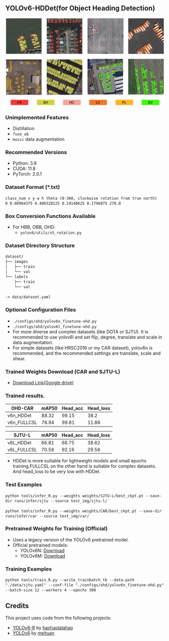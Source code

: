 
## YOLOv6-HDDet(for Object Heading Detection)

![SJTU-L example](sjtu-l.png)

### Unimplemented Features
- Distillation
- `fuse_ab`
- `mosic` data augmentation

### Recommended Versions
- Python: 3.8
- CUDA: 11.8
- PyTorch: 2.0.1

### Dataset Format (*.txt)
```
class_num x y w h theta (0-360, clockwise rotation from true north)
0 0.08984375 0.486328125 0.19140625 0.1796875 270.0
```

### Box Conversion Functions Available
- For HBB, OBB, OHD:
  - `yolov6/utils/v5_rotation.py`

### Dataset Directory Structure
```
dataset/
├── images
│   ├── train
│   └── val
└── labels
    ├── train
    └── val

-> data/dataset.yaml
```

### Optional Configuration Files
- `./configs/ohd/yolov6n_finetune-ohd.py`
- `./configs/ohd/yolov6l_finetune-ohd.py`
- For more diverse and complex datasets (like DOTA or SJTU). It is recommended to use yolov6l and set flip, degree, translate and scale in data augmentation.
- For simple datasets (like HRSC2016 or my CAR dataset), yolov6n is recommended, and the recommended settings are translate, scale and shear.

### Trained Weights Download (CAR and SJTU-L)
- [Download Link(Google drive)](https://drive.google.com/drive/folders/1_iakNJbe37s-Z-vBHexrQ24DI19U415i?usp=sharing)

### Trained results.
| OHD-CAR     | mAP50 | Head_acc | Head_loss |
|-------------|-------|---------|-----------|
| v6n_HDDet   | 88.32 | 99.15   | 38.2      |
| v6n_FULLCSL | 76.94 | 99.81   | 11.88     |

| SJTU-L      | mAP50 | Head_acc | Head_loss |
|-------------|-------|----------|-----------|
| v6L_HDDet   | 66.81 | 66.75    | 38.62     |
| v6L_FULLCSL | 70.58 | 92.16    | 29.58     |

- HDDet is more suitable for lightweight models and small epochs training.FULLCSL on the other hand is suitable for complex datasets. And head_loss to be very low with HDDet. 


### Test Examples
```
python tools/infer_R.py --weights weights/SJTU-L/best_ckpt.pt --save-dir runs/infer/sjtu --source test_img/sjtu-l/

python tools/infer_R.py --weights weights/CAR/best_ckpt.pt --save-dir runs/infer/car --source test_img/car/
```

### Pretrained Weights for Training (Official)
- Uses a legacy version of the YOLOv6 pretrained model.
- Official pretrained models:
  - YOLOv6N: [Download](https://github.com/meituan/YOLOv6/releases/download/0.2.0/yolov6n.pt)
  - YOLOv6M: [Download](https://github.com/meituan/YOLOv6/releases/download/0.2.0/yolov6l.pt)

### Training Examples
```
python tools/train_R.py --write_trainbatch_tb --data-path "./data/sjtu.yaml" --conf-file "./configs/ohd/yolov6n_finetune-ohd.py" --batch-size 12 --workers 4 --epochs 300
```
## Credits
This project uses code from the following projects:
- [YOLOv6-R](https://github.com/haohaolalahao/YOLOv6-R) by [haohaolalahao](https://github.com/haohaolalahao)
- [YOLOv6](https://github.com/meituan/YOLOv6) by [meituan](https://github.com/meituan)
